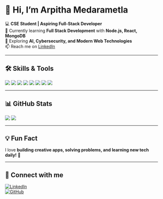 # 👋 Hi, I’m Arpitha Medarametla

💻 **CSE Student | Aspiring Full-Stack Developer**  
🌱 Currently learning **Full Stack Development** with **Node.js, React, MongoDB**  
🚀 Exploring **AI, Cybersecurity, and Modern Web Technologies**  
📫 Reach me on [LinkedIn](https://www.linkedin.com/in/arpitha-medarametla)  

---

## 🛠️ Skills & Tools
<p align="left">
  <img src="https://img.shields.io/badge/HTML5-E34F26?style=for-the-badge&logo=html5&logoColor=white"/>
  <img src="https://img.shields.io/badge/CSS3-1572B6?style=for-the-badge&logo=css3&logoColor=white"/>
  <img src="https://img.shields.io/badge/JavaScript-F7DF1E?style=for-the-badge&logo=javascript&logoColor=black"/>
  <img src="https://img.shields.io/badge/React-61DAFB?style=for-the-badge&logo=react&logoColor=black"/>
  <img src="https://img.shields.io/badge/Node.js-339933?style=for-the-badge&logo=nodedotjs&logoColor=white"/>
  <img src="https://img.shields.io/badge/MongoDB-47A248?style=for-the-badge&logo=mongodb&logoColor=white"/>
  <img src="https://img.shields.io/badge/Java-007396?style=for-the-badge&logo=java&logoColor=white"/>
  <img src="https://img.shields.io/badge/Python-3776AB?style=for-the-badge&logo=python&logoColor=white"/>
</p>

---


## 📊 GitHub Stats
<p align="left">
  <img src="https://github-readme-stats.vercel.app/api?username=arpitha-5&show_icons=true&theme=radical"/>
  <img src="https://github-readme-stats.vercel.app/api/top-langs/?username=arpitha-5&layout=compact&theme=radical"/>
</p>

---

## 💡 Fun Fact
I love **building creative apps, solving problems, and learning new tech daily!** 🌟  

---

## 🔗 Connect with me
[![LinkedIn](https://img.shields.io/badge/LinkedIn-0077B5?style=for-the-badge&logo=linkedin&logoColor=white)](https://www.linkedin.com/in/arpitha-medarametla)  
[![GitHub](https://img.shields.io/badge/GitHub-181717?style=for-the-badge&logo=github&logoColor=white)](https://github.com/arpitha-5)


<!--
**arpitha-5/arpitha-5** is a ✨ _special_ ✨ repository because its `README.md` (this file) appears on your GitHub profile.

Here are some ideas to get you started:

- 🔭 I’m currently working on ...
- 🌱 I’m currently learning ...
- 👯 I’m looking to collaborate on ...
- 🤔 I’m looking for help with ...
- 💬 Ask me about ...
- 📫 How to reach me: ...
- 😄 Pronouns: ...
- ⚡ Fun fact: ...
-->

